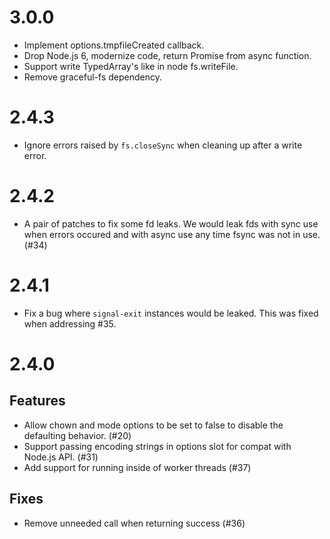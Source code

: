# 3.0.0

* Implement options.tmpfileCreated callback.
* Drop Node.js 6, modernize code, return Promise from async function.
* Support write TypedArray's like in node fs.writeFile.
* Remove graceful-fs dependency.

# 2.4.3

* Ignore errors raised by `fs.closeSync` when cleaning up after a write
  error.

# 2.4.2

* A pair of patches to fix some fd leaks.  We would leak fds with sync use
  when errors occured and with async use any time fsync was not in use. (#34)

# 2.4.1

* Fix a bug where `signal-exit` instances would be leaked. This was fixed when addressing #35.

# 2.4.0

## Features

* Allow chown and mode options to be set to false to disable the defaulting behavior. (#20)
* Support passing encoding strings in options slot for compat with Node.js API. (#31)
* Add support for running inside of worker threads (#37)

## Fixes

* Remove unneeded call when returning success (#36)
